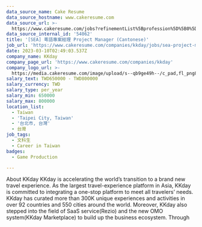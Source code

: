 ```yaml
---
data_source_name: Cake Resume
data_source_hostname: www.cakeresume.com
data_source_url: >-
  https://www.cakeresume.com/jobs?refinementList%5Bprofession%5D%5B0%5D=game-production&range%5Bsalary_range%5D%5Bmin%5D=100000
data_source_internal_id: '54062'
title: '[SEA] 粵語專案經理 Project Manager (Cantonese)'
job_url: 'https://www.cakeresume.com/companies/kkday/jobs/sea-project-manager'
date: 2023-03-10T02:49:03.537Z
company_name: KKday
company_page_url: 'https://www.cakeresume.com/companies/kkday'
company_logo_url: >-
  https://media.cakeresume.com/image/upload/s--qb9ge49h--/c_pad,fl_png8,h_200,w_200/v1666342333/cmu3q58jezs7zkvpeprv.png
salary_text: TWD650000 - TWD800000
salary_currency: TWD
salary_type: per_year
salary_min: 650000
salary_max: 800000
location_list:
  - Taiwan
  - 'Taipei City, Taiwan'
  - '台北市, 台灣'
  - 台灣
job_tags:
  - 文科生
  - Career in Taiwan
badges:
  - Game Production

---
```


About KKday KKday is accelerating the world’s transition to a brand new travel experience. As the largest travel-experience platform in Asia, KKday is committed to integrating a one-stop platform to meet all travelers’ needs. KKday has curated more than 300K unique experiences and activities in over 92 countries and 550 cities around the world. Moreover, KKday also stepped into the field of SaaS service(Rezio) and the new OMO system(KKday Marketplace) to build up the business ecosystem. Through 